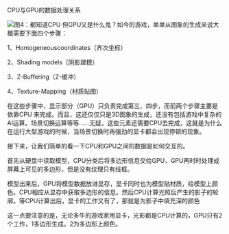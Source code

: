 CPU与GPU的数据处理关系

![图4：都知道CPU 但GPU又是什么鬼？](https://cdn.jiler.cn/techug/uploads/2017/10/7377a7fed3d54feebff0050207a33aef.jpeg)如今的游戏，单单从图象的生成来说大概需要下面四个步骤：

1、Homogeneouscoordinates（齐次坐标）

2、Shading models（阴影建模）

3、Z-Buffering（Z-缓冲）

4、Texture-Mapping（材质贴图）

在这些步骤中，显示部分（GPU）只负责完成第三、四步，而前两个步骤主要是依靠CPU 来完成。而且，这还仅仅只是3D图象的生成，还没有包括游戏中复杂的AI运算。场景切换运算等等……无疑，这些元素还需要CPU去完成，这就是为什么在运行大型游戏的时候，当场景切换时再强劲的显卡都会出现停顿的现象。

接下来，让我们简单的看一下CPU和GPU之间的数据是如何交互的。

首先从硬盘中读取模型，CPU分类后将多边形信息交给GPU，GPU再时时处理成屏幕上可见的多边形，但是没有纹理只有线框。

模型出来后，GPU将模型数据放进显存，显卡同时也为模型贴材质，给模型上颜色。CPU相应从显存中获取多边形的信息。然后CPU计算光照后产生的影子的轮廓。等CPU计算出后，显卡的工作又有了，那就是为影子中填充深的颜色

这一点要注意的是，无论多牛的游戏家用显卡，光影都是CPU计算的，GPU只有2个工作，1多边形生成。2为多边形上颜色。